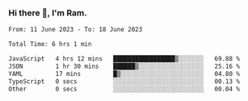 ### Hi there 👋, I'm Ram.

<!--START_SECTION:waka-->

```txt
From: 11 June 2023 - To: 18 June 2023

Total Time: 6 hrs 1 min

JavaScript   4 hrs 12 mins   █████████████████▒░░░░░░░   69.88 %
JSON         1 hr 30 mins    ██████▒░░░░░░░░░░░░░░░░░░   25.16 %
YAML         17 mins         █▒░░░░░░░░░░░░░░░░░░░░░░░   04.80 %
TypeScript   0 secs          ░░░░░░░░░░░░░░░░░░░░░░░░░   00.13 %
Other        0 secs          ░░░░░░░░░░░░░░░░░░░░░░░░░   00.04 %
```

<!--END_SECTION:waka-->
